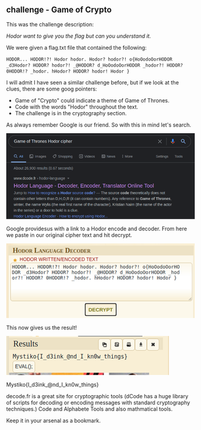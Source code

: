 ## challenge - Game of Crypto

This was the challenge description:

*Hodor want to give you the flag but can you understand it.*

We were given a flag.txt file that contained the following:
```
HODOR... HODOR!?! Hodor hodor. Hodor? hodor?! o{HoOodoOorHODOR _d3Hodor? HODOR? hodor?! _@HODOR? d_HoOodoOorHODOR _hodor?! HODOR? 0HODOR!? _hodor. hHodor? HODOR? hodor! Hodor }
```

I will admit I have seen a similar challenge before, but if we look at the clues, there are some goog pointers:
- Game of "Crypto" could indicate a theme of Game of Thrones.
- Code with the words "Hodor" throughout the text.
- The challenge is in the cryptography section.

As always remember Google is our friend. So with this in mind let's search.

![](./images/image010a.png)

Google providesus with a link to a Hodor encode and decoder. From here we paste in our original cipher text and hit decrypt.

![](./images/image010b.png)

This now gives us the result!

![](./images/image010c.png)

Mystiko{I_d3ink_@nd_I_kn0w_things}

decode.fr is a great site for cryptographic tools (dCode has a huge library of scripts for decoding or encoding messages with standard cryptography techniques.) Code and Alphabete Tools and also mathmatical tools.

Keep it in your arsenal as a bookmark.
